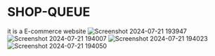 # SHOP-QUEUE
it is a E-commerce website
![Screenshot 2024-07-21 193947](https://github.com/user-attachments/assets/79e0acad-a51b-44e8-82be-5830fe0614da)
![Screenshot 2024-07-21 194007](https://github.com/user-attachments/assets/8757c6c9-5897-4779-96db-edd944339c62)
![Screenshot 2024-07-21 194023](https://github.com/user-attachments/assets/510308eb-2080-4313-b523-f7530b01e6ab)
![Screenshot 2024-07-21 194050](https://github.com/user-attachments/assets/8e5dfe26-b1b6-4b8d-abf3-dc8fbba28ec0)

